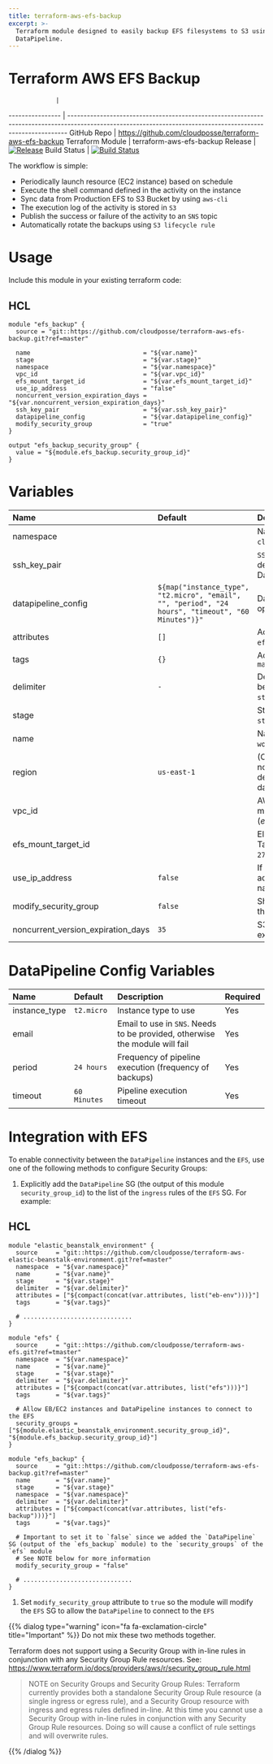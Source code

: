 ```yaml
---
title: terraform-aws-efs-backup
excerpt: >-
  Terraform module designed to easily backup EFS filesystems to S3 using
  DataPipeline.
---
```


# Terraform AWS EFS Backup

```
             |
```

---------------- | ------------------------------------------------------------------------------------------------------------------------------------------------------------ GitHub Repo | <https://github.com/cloudposse/terraform-aws-efs-backup> Terraform Module | terraform-aws-efs-backup Release | [![Release](https://img.shields.io/github/release/cloudposse/terraform-aws-efs-backup.svg)](https://github.com/cloudposse/terraform-aws-efs-backup/releases) Build Status | [![Build Status](https://travis-ci.org/cloudposse/terraform-aws-efs-backup.svg)](https://travis-ci.org/cloudposse/terraform-aws-efs-backup)

The workflow is simple:

- Periodically launch resource (EC2 instance) based on schedule
- Execute the shell command defined in the activity on the instance
- Sync data from Production EFS to S3 Bucket by using `aws-cli`
- The execution log of the activity is stored in `S3`
- Publish the success or failure of the activity to an `SNS` topic
- Automatically rotate the backups using `S3 lifecycle rule`

# Usage

Include this module in your existing terraform code:

## HCL

```hcl
module "efs_backup" {
  source = "git::https://github.com/cloudposse/terraform-aws-efs-backup.git?ref=master"

  name                               = "${var.name}"
  stage                              = "${var.stage}"
  namespace                          = "${var.namespace}"
  vpc_id                             = "${var.vpc_id}"
  efs_mount_target_id                = "${var.efs_mount_target_id}"
  use_ip_address                     = "false"
  noncurrent_version_expiration_days = "${var.noncurrent_version_expiration_days}"
  ssh_key_pair                       = "${var.ssh_key_pair}"
  datapipeline_config                = "${var.datapipeline_config}"
  modify_security_group              = "true"
}

output "efs_backup_security_group" {
  value = "${module.efs_backup.security_group_id}"
}
```

# Variables

| Name                               | Default                                                                                            | Description                                                                            | Required |
|:-----------------------------------|:---------------------------------------------------------------------------------------------------|:---------------------------------------------------------------------------------------|:---------|
| namespace                          |                                                                                                    | Namespace (e.g. `cp` or `cloudposse`)                                                  | Yes      |
| ssh_key_pair                       |                                                                                                    | `SSH` key that will be deployed on DataPipeline's instance                             | No       |
| datapipeline_config                | `${map("instance_type", "t2.micro", "email", "", "period", "24 hours", "timeout", "60 Minutes")}"` | DataPipeline configuration options                                                     | Yes      |
| attributes                         | `[]`                                                                                               | Additional attributes (_e.g._ `efs-backup`)                                            | No       |
| tags                               | `{}`                                                                                               | Additional tags (e.g. `map("BusinessUnit","XYZ")`                                      | No       |
| delimiter                          | `-`                                                                                                | Delimiter to be used between `name`, `namespace`, `stage` and `attributes`             | No       |
| stage                              |                                                                                                    | Stage (e.g. `prod`, `dev`, `staging`)                                                  | Yes      |
| name                               |                                                                                                    | Name (e.g. `app` or `wordpress`)                                                       | Yes      |
| region                             | `us-east-1`                                                                                        | (Optional) AWS Region. If not specified, will be derived from 'aws_region' data source | No       |
| vpc_id                             |                                                                                                    | AWS VPC ID where module should operate (_e.g._ `vpc-a22222ee`)                         | Yes      |
| efs_mount_target_id                |                                                                                                    | Elastic File System Mount Target ID (_e.g._ `fsmt-279bfc62`)                           | Yes      |
| use_ip_address                     | `false`                                                                                            | If set to `true`, will use IP address instead of DNS name to connect to the `EFS`      | Yes      |
| modify_security_group              | `false`                                                                                            | Should the module modify the `EFS` security group                                      | No       |
| noncurrent_version_expiration_days | `35`                                                                                               | S3 object versions expiration period (days)                                            | Yes      |

# DataPipeline Config Variables

| Name          | Default      | Description                                                                 | Required |
|:--------------|:-------------|:----------------------------------------------------------------------------|:---------|
| instance_type | `t2.micro`   | Instance type to use                                                        | Yes      |
| email         |              | Email to use in `SNS`. Needs to be provided, otherwise the module will fail | Yes      |
| period        | `24 hours`   | Frequency of pipeline execution (frequency of backups)                      | Yes      |
| timeout       | `60 Minutes` | Pipeline execution timeout                                                  | Yes      |

# Integration with EFS

To enable connectivity between the `DataPipeline` instances and the `EFS`, use one of the following methods to configure Security Groups:

1. Explicitly add the `DataPipeline` SG (the output of this module `security_group_id`) to the list of the `ingress` rules of the `EFS` SG. For example:

## HCL

```hcl
module "elastic_beanstalk_environment" {
  source     = "git::https://github.com/cloudposse/terraform-aws-elastic-beanstalk-environment.git?ref=master"
  namespace  = "${var.namespace}"
  name       = "${var.name}"
  stage      = "${var.stage}"
  delimiter  = "${var.delimiter}"
  attributes = ["${compact(concat(var.attributes, list("eb-env")))}"]
  tags       = "${var.tags}"

  # ..............................
}

module "efs" {
  source     = "git::https://github.com/cloudposse/terraform-aws-efs.git?ref=tmaster"
  namespace  = "${var.namespace}"
  name       = "${var.name}"
  stage      = "${var.stage}"
  delimiter  = "${var.delimiter}"
  attributes = ["${compact(concat(var.attributes, list("efs")))}"]
  tags       = "${var.tags}"

  # Allow EB/EC2 instances and DataPipeline instances to connect to the EFS
  security_groups = ["${module.elastic_beanstalk_environment.security_group_id}", "${module.efs_backup.security_group_id}"]
}

module "efs_backup" {
  source     = "git::https://github.com/cloudposse/terraform-aws-efs-backup.git?ref=master"
  name       = "${var.name}"
  stage      = "${var.stage}"
  namespace  = "${var.namespace}"
  delimiter  = "${var.delimiter}"
  attributes = ["${compact(concat(var.attributes, list("efs-backup")))}"]
  tags       = "${var.tags}"

  # Important to set it to `false` since we added the `DataPipeline` SG (output of the `efs_backup` module) to the `security_groups` of the `efs` module
  # See NOTE below for more information
  modify_security_group = "false"

  # ..............................
}
```

1. Set `modify_security_group` attribute to `true` so the module will modify the `EFS` SG to allow the `DataPipeline` to connect to the `EFS`

{{% dialog type="warning" icon="fa fa-exclamation-circle" title="Important" %}}
Do not mix these two methods together.

Terraform does not support using a Security Group with in-line rules in conjunction with any Security Group Rule resources. See: <https://www.terraform.io/docs/providers/aws/r/security_group_rule.html>

> NOTE on Security Groups and Security Group Rules: Terraform currently provides both a standalone Security Group Rule resource (a single ingress or egress rule), and a Security Group resource with ingress and egress rules defined in-line. At this time you cannot use a Security Group with in-line rules in conjunction with any Security Group Rule resources. Doing so will cause a conflict of rule settings and will overwrite rules.

{{% /dialog %}}
